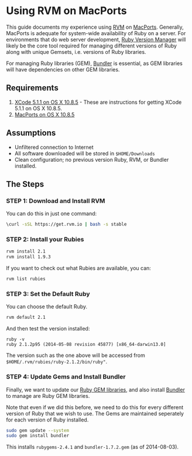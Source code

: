 # Using RVM on MacPorts

This guide documents my experience using [RVM](http://rvm.io/) on [MacPorts](https://www.macports.org/).  Generally, MacPorts is adequate for system-wide availability of Ruby on a server.  For environments that do web server development, [Ruby Version Manager](http://rvm.io/) will likely be the core tool required for managing different versions of Ruby along with unique Gemsets, i.e. versions of Ruby libraries.

For managing Ruby libraries (GEM), [Bundler](http://bundler.io/) is essential, as GEM libraries will have dependencies on other GEM libraries.

## Requirements

1. [XCode 5.1.1 on OS X 10.8.5](https://github.com/darkn3rd/devbox/blob/master/howtos/howto.xcode.md) - These are instructions for getting XCode 5.1.1 on OS X 10.8.5.
2. [MacPorts on OS X 10.8.5](https://github.com/darkn3rd/devbox/blob/master/howtos/howto.macports.md)

## Assumptions

* Unfiltered connection to Internet
* All software downloaded will be stored in ```$HOME/Downloads```
* Clean configuration; no previous version Ruby, RVM, or Bundler installed.

## The Steps

### STEP 1: Download and Install RVM

You can do this in just one command:

```bash
\curl -sSL https://get.rvm.io | bash -s stable
```
### STEP 2: Install your Rubies

```bash
rvm install 2.1
rvm install 1.9.3
```

If you want to check out what Rubies are available, you can:

```bash
rvm list rubies
```

### STEP 3: Set the Default Ruby

You can choose the default Ruby.

```bash
rvm default 2.1
```

And then test the version installed:

```
ruby -v
ruby 2.1.2p95 (2014-05-08 revision 45877) [x86_64-darwin13.0]
```

The version such as the one above will be accessed from ```$HOME/.rvm/rubies/ruby-2.1.2/bin/ruby"```.

### STEP 4: Update Gems and Install Bundler

Finally, we want to update our [Ruby GEM libraries](https://rubygems.org/), and also install [Bundler](http://bundler.io/) to manage are Ruby GEM libraries.  

Note that even if we did this before, we need to do this for every different version of Ruby that we wish to use.  The Gems are maintained seperately for each version of Ruby installed.

```bash
sudo gem update --system
sudo gem install bundler
```

This installs ```rubygems-2.4.1``` and ```bundler-1.7.2.gem``` (as of 2014-08-03).


